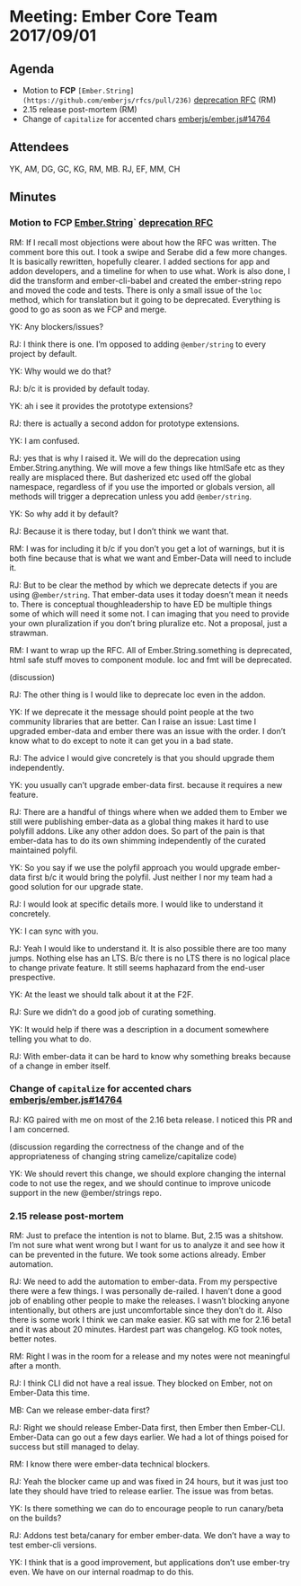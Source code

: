 # Meeting: Ember Core Team 2017/09/01

## Agenda

- Motion to **FCP** `[Ember.String](https://github.com/emberjs/rfcs/pull/236)` [deprecation RFC](https://github.com/emberjs/rfcs/pull/236) (RM)
- 2.15 release post-mortem (RM)
- Change of `capitalize` for accented chars [emberjs/ember.js#14764](https://github.com/emberjs/ember.js/pull/14764) 

## Attendees

YK, AM, DG, GC, KG, RM, MB. RJ, EF, MM, CH

## Minutes

### Motion to FCP [Ember.String](https://github.com/emberjs/rfcs/pull/236)` [deprecation RFC](https://github.com/emberjs/rfcs/pull/236)

RM: If I recall most objections were about how the RFC was written. The comment bore this out. I took a swipe and Serabe did a few more changes. It is basically rewritten, hopefully clearer. I added sections for app and addon developers, and a timeline for when to use what. Work is also done, I did the transform and ember-cli-babel and created the ember-string repo and moved the code and tests. There is only a small issue of the `loc` method, which for translation but it going to be deprecated. Everything is good to go as soon as we FCP and merge.

YK: Any blockers/issues?

RJ: I think there is one. I’m opposed to adding `@ember/string` to every project by default.

YK: Why would we do that?

RJ: b/c it is provided by default today.

YK: ah i see it provides the prototype extensions?

RJ: there is actually a second addon for prototype extensions.

YK: I am confused.

RJ: yes that is why I raised it. We will do the deprecation using Ember.String.anything. We will move a few things like htmlSafe etc as they really are misplaced there. But dasherized etc used off the global namespace, regardless of if you use the imported or globals version, all methods will trigger a deprecation unless you add `@ember/string`.

YK: So why add it by default?

RJ: Because it is there today, but I don’t think we want that.

RM: I was for including it b/c if you don’t you get a lot of warnings, but it is both fine because that is what we want and Ember-Data will need to include it.

RJ: But to be clear the method by which we deprecate detects if you are using @`ember/string`. That ember-data uses it today doesn’t mean it needs to. There is conceptual thoughleadership to have ED be multiple things some of which will need it some not. I can imaging that you need to provide your own pluralization if you don’t bring pluralize etc. Not a proposal, just a strawman.

RM: I want to wrap up the RFC. All of Ember.String.something is deprecated, html safe stuff moves to component module. loc and fmt will be deprecated.

(discussion)

RJ: The other thing is I would like to deprecate loc even in the addon.

YK: If we deprecate it the message should point people at the two community libraries that are better. Can I raise an issue: Last time I upgraded ember-data and ember there was an issue with the order. I don’t know what to do except to note it can get you in a bad state.

RJ: The advice I would give concretely is that you should upgrade them independently.

YK: you usually can’t upgrade ember-data first. because it requires a new feature.

RJ: There are a handful of things where when we added them to Ember we still were publishing ember-data as a global thing makes it hard to use polyfill addons. Like any other addon does. So part of the pain is that ember-data has to do its own shimming independently of the curated maintained polyfil.

YK: So you say if we use the polyfil approach you would upgrade ember-data first b/c it would bring the polyfil. Just neither I nor my team had a good solution for our upgrade state.

RJ: I would look at specific details more. I would like to understand it concretely.

YK: I can sync with you.

RJ: Yeah I would like to understand it. It is also possible there are too many jumps. Nothing else has an LTS. B/c there is no LTS there is no logical place to change private feature. It still seems haphazard from the end-user prespective.

YK: At the least we should talk about it at the F2F.

RJ: Sure we didn’t do a good job of curating something.

YK: It would help if there was a description in a document somewhere telling you what to do.

RJ: With ember-data it can be hard to know why something breaks because of a change in ember itself.

### Change of `capitalize` for accented chars [emberjs/ember.js#14764](https://github.com/emberjs/ember.js/pull/14764)

RJ: KG paired with me on most of the 2.16 beta release. I noticed this PR and I am concerned.

(discussion regarding the correctness of the change and of the appropriateness of changing string camelize/capitalize code)

YK: We should revert this change, we should explore changing the internal code to not use the regex, and we should continue to improve unicode support in the new @ember/strings repo.

### 2.15 release post-mortem

RM: Just to preface the intention is not to blame. But, 2.15 was a shitshow. I’m not sure what went wrong but I want for us to analyze it and see how it can be prevented in the future. We took some actions already. Ember automation.

RJ: We need to add the automation to ember-data. From my perspective there were a few things. I was personally de-railed. I haven’t done a good job of enabling other people to make the releases. I wasn’t blocking anyone intentionally, but others are just uncomfortable since they don’t do it. Also there is some work I think we can make easier. KG sat with me for 2.16 beta1 and it was about 20 minutes. Hardest part was changelog. KG took notes, better notes.

RM: Right I was in the room for a release and my notes were not meaningful after a month.

RJ: I think CLI did not have a real issue. They blocked on Ember, not on Ember-Data this time.

MB: Can we release ember-data first?

RJ: Right we should release Ember-Data first, then Ember then Ember-CLI. Ember-Data can go out a few days earlier. We had a lot of things poised for success but still managed to delay.

RM: I know there were ember-data technical blockers.

RJ: Yeah the blocker came up and was fixed in 24 hours, but it was just too late they should have tried to release earlier. The issue was from betas.

YK: Is there something we can do to encourage people to run canary/beta on the builds?

RJ: Addons test beta/canary for ember ember-data. We don’t have a way to test ember-cli versions.

YK: I think that is a good improvement, but applications don’t use ember-try even. We have on our internal roadmap to do this.
